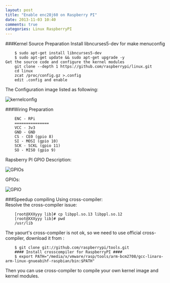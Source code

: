 ```yaml
---
layout: post
title: "Enable enc28j60 on Raspberry PI"
date: 2013-11-03 10:40
comments: true
categories: Linux RaspberryPI
---
```

###Kernel Source Preparation
Install libncurses5-dev for make menuconfig

```
	$ sudo apt-get install libncurses5-dev
	$ sudo apt-get update && sudo apt-get upgrade -y
Get the source code and configure the kernel modules
	git clone --depth 1 https://github.com/raspberrypi/linux.git
	cd linux
	zcat /proc/config.gz >.config
	edit .config and enable
```

The Configuration image listed as following:

![kernelconfig](/images/kernelconfig.jpg "kernelconfig.jpg")

###Wiring Preparation

```
	ENC - RPi
	===============
	VCC - 3v3
	GND - GND
	CS - CE0 (gpio 8)
	SI - MOSI (gpio 10)
	SCK - SCKL (gpio 11)
	SO - MISO (gpio 9)
```

Rapsberry PI GPIO Description:    

![GPIOs](/images/RPi_P1_header.png "RPi_P1_header.png")

GPIOs:    

![GPIO](/images/GPIOs.png "GPIOs.png")

###Speedup compiling
Using cross-compiler:   
Resolve the cross-compiler issue:

```
	[root@XXXyyy lib]# cp libppl.so.13 libppl.so.12
	[root@XXXyyy lib]# pwd
	/usr/lib
```

The yaourt's cross-compiler is not ok, so we need to use official cross-compiler, download it from :

```
	$ git clone git://github.com/raspberrypi/tools.git
	#### Install crosscompiler for RaspberryPI ####
	$ export PATH="/media/x/vmware/rasp/tools/arm-bcm2708/gcc-linaro-arm-linux-gnueabihf-raspbian/bin:$PATH"
```

Then you can use cross-compiler to compile your own kernel image and kernel modules.   

